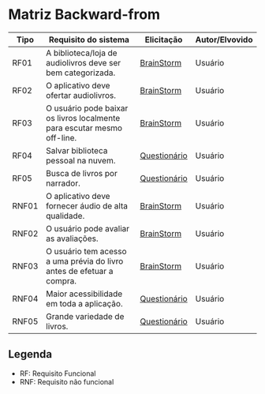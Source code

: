 # Matriz Backward-from

| Tipo  | Requisito do sistema                                                    | Elicitação                                                                            | Autor/Elvovido |
| ----- | ----------------------------------------------------------------------- | ------------------------------------------------------------------------------------- | -------------- |
| RF01  | A biblioteca/loja de audiolivros deve ser bem categorizada.             | [BrainStorm](https://requisitos-de-software.github.io/2019.2-Audible/brainstorm/)     | Usuário        |
| RF02  | O aplicativo deve ofertar audiolivros.                                  | [BrainStorm](https://requisitos-de-software.github.io/2019.2-Audible/brainstorm/)     | Usuário        |
| RF03  | O usuário pode baixar os livros localmente para escutar mesmo off-line. | [BrainStorm](https://requisitos-de-software.github.io/2019.2-Audible/brainstorm/)     | Usuário        |
| RF04  | Salvar biblioteca pessoal na nuvem.                                     | [Questionário](https://requisitos-de-software.github.io/2019.2-Audible/questionario/) | Usuário        |
| RF05  | Busca de livros por narrador.                                           | [Questionário](https://requisitos-de-software.github.io/2019.2-Audible/questionario/) | Usuário        |
| RNF01 | O aplicativo deve fornecer áudio de alta qualidade.                     | [BrainStorm](https://requisitos-de-software.github.io/2019.2-Audible/brainstorm/)     | Usuário        |
| RNF02 | O usuário pode avaliar as avaliações.                                   | [BrainStorm](https://requisitos-de-software.github.io/2019.2-Audible/brainstorm/)     | Usuário        |
| RNF03 | O usuário tem acesso a uma prévia do livro antes de efetuar a compra.   | [BrainStorm](https://requisitos-de-software.github.io/2019.2-Audible/brainstorm/)     | Usuário        |
| RNF04 | Maior acessibilidade em toda a aplicação.                               | [Questionário](https://requisitos-de-software.github.io/2019.2-Audible/questionario/) | Usuário        |
| RNF05 | Grande variedade de livros.                                             | [Questionário](https://requisitos-de-software.github.io/2019.2-Audible/questionario/) | Usuário        |

## Legenda

<html>
<ul>
<li> RF: Requisito Funcional</li>
<li> RNF: Requisito não funcional</li>

</ul>
</html>
